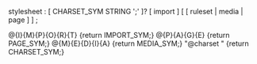 stylesheet
  : [ CHARSET_SYM STRING ';' ]?
    [ import ]
    [ [ ruleset | media | page ] ]
  ;

@{I}{M}{P}{O}{R}{T}	{return IMPORT_SYM;}
@{P}{A}{G}{E}		{return PAGE_SYM;}
@{M}{E}{D}{I}{A}	{return MEDIA_SYM;}
"@charset "		{return CHARSET_SYM;}
